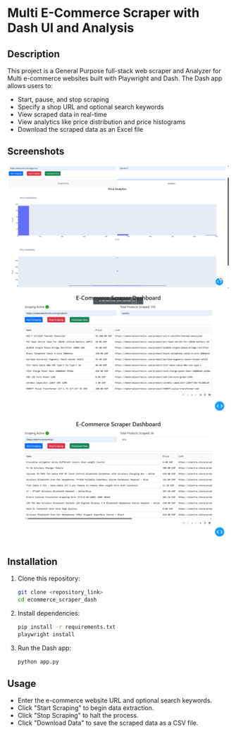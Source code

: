 # Multi E-Commerce Scraper with Dash UI and Analysis

## Description
This project is a General Purpose full-stack web scraper and Analyzer for Multi e-commerce websites built with Playwright and Dash. The Dash app allows users to:
- Start, pause, and stop scraping
- Specify a shop URL and optional search keywords
- View scraped data in real-time
- View analytics like price distribution and price histograms
- Download the scraped data as an Excel file

## Screenshots
![Screenshot 2](screenshot3.png)
![Screenshot 1](screenshot1.png)
![Screenshot 2](screenshot2.png)


## Installation

1. Clone this repository:
   ```bash
   git clone <repository_link>
   cd ecommerce_scraper_dash
   ```

2. Install dependencies:
   ```bash
   pip install -r requirements.txt
   playwright install
   ```

3. Run the Dash app:
   ```bash
   python app.py
   ```

## Usage
- Enter the e-commerce website URL and optional search keywords.
- Click "Start Scraping" to begin data extraction.
- Click "Stop Scraping" to halt the process.
- Click "Download Data" to save the scraped data as a CSV file.

